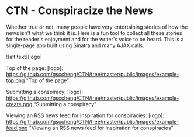 # CTN - Conspiracize the News
Whether true or not, many people have very entertaining stories of how the news isn't what we think it is. Here is a fun tool to collect all these stories for the reader's enjoyment and for the writer's voice to be heard. This is a single-page app built using Sinatra and many AJAX calls.

![alt text][logo]

Top of the page:
[logo]: https://github.com/gsccheng/CTN/tree/master/public/images/example-top.png "Top of the page"

Submitting a conspiracy:
[logo]: https://github.com/gsccheng/CTN/tree/master/public/images/example-create.png "Submitting a conspiracy"

Viewing an RSS news feed for inspiration for conspiracies:
[logo]: https://github.com/gsccheng/CTN/tree/master/public/images/example-feed.png "Viewing an RSS news feed for inspiration for conspiracies"